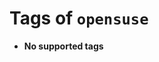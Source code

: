 <!-- THIS FILE IS GENERATED VIA './update-remote.sh' -->

# Tags of `opensuse`

-	**No supported tags**

